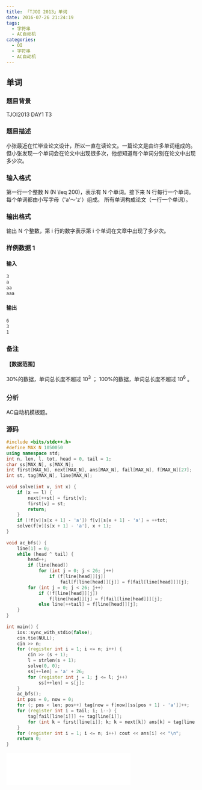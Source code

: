```yaml
---
title: 「TJOI 2013」单词
date: 2016-07-26 21:24:19
tags:
  - 字符串
  - AC自动机
categories: 
  - OI
  - 字符串
  - AC自动机
---
```

## 单词
### 题目背景
TJOI2013 DAY1 T3
### 题目描述
小张最近在忙毕业论文设计，所以一直在读论文。一篇论文是由许多单词组成的。
但小张发现一个单词会在论文中出现很多次，他想知道每个单词分别在论文中出现多少次。
### 输入格式
第一行一个整数 N (N \leq 200)，表示有 N 个单词。接下来 N 行每行一个单词。每个单词都由小写字母（'a'～'z'）组成。
所有单词构成论文（一行一个单词）。
### 输出格式
输出 N 个整数，第 i 行的数字表示第 i 个单词在文章中出现了多少次。
<!-- more -->
### 样例数据 1
#### 输入
``` bash
3
a
aa
aaa
```
#### 输出
``` bash
6
3
1
```
### 备注
#### 【数据范围】
30%的数据，单词总长度不超过 10<sup>3</sup> ；
100%的数据，单词总长度不超过 10<sup>6</sup> 。
### 分析
AC自动机模板题。
### 源码
``` cpp
#include <bits/stdc++.h>
#define MAX_N 1050050
using namespace std;
int n, len, l, tot, head = 0, tail = 1;
char ss[MAX_N], s[MAX_N];
int first[MAX_N], next[MAX_N], ans[MAX_N], fail[MAX_N], f[MAX_N][27];
int st, tag[MAX_N], line[MAX_N];
 
void solve(int v, int x) {
    if (x == l) {
        next[++st] = first[v];
        first[v] = st;
        return;
    }
    if (!f[v][s[x + 1] - 'a']) f[v][s[x + 1] - 'a'] = ++tot;
    solve(f[v][s[x + 1] - 'a'], x + 1);
}
 
void ac_bfs() {
    line[1] = 0;
    while (head ^ tail) {
        head++;
        if (line[head])
            for (int j = 0; j < 26; j++)
                if (f[line[head]][j])
                    fail[f[line[head]][j]] = f[fail[line[head]]][j];
        for (int j = 0; j < 26; j++)
            if (!f[line[head]][j])
                f[line[head]][j] = f[fail[line[head]]][j];
            else line[++tail] = f[line[head]][j];
    }
}
 
int main() {
    ios::sync_with_stdio(false);
    cin.tie(NULL);
    cin >> n;
    for (register int i = 1; i <= n; i++) {
        cin >> (s + 1);
        l = strlen(s + 1);
        solve(0, 0);
        ss[++len] = 'a' + 26;
        for (register int j = 1; j <= l; j++)
            ss[++len] = s[j];
    }
    ac_bfs();
    int pos = 0, now = 0;
    for (; pos < len; pos++) tag[now = f[now][ss[pos + 1] - 'a']]++;
    for (register int i = tail; i; i--) {
        tag[fail[line[i]]] += tag[line[i]];
        for (int k = first[line[i]]; k; k = next[k]) ans[k] = tag[line[i]];
    }
    for (register int i = 1; i <= n; i++) cout << ans[i] << "\n";
    return 0;
}
```
<iframe frameborder="no" border="0" marginwidth="0" marginheight="0" width=330 height=86 src="//music.163.com/outchain/player?type=2&id=730748&auto=1&height=66"></iframe>